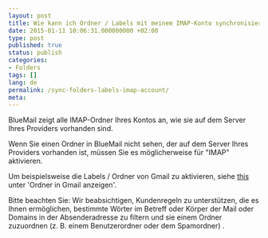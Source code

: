 ```yaml
---
layout: post
title: Wie kann ich Ordner / Labels mit meinem IMAP-Konto synchronisieren?
date: 2015-01-11 10:06:31.000000000 +02:00
type: post
published: true
status: publish
categories:
- Folders
tags: []
lang: de
permalink: /sync-folders-labels-imap-account/
meta:
---
```


BlueMail zeigt alle IMAP-Ordner Ihres Kontos an, wie sie auf dem Server Ihres Providers vorhanden sind.

Wenn Sie einen Ordner in BlueMail nicht sehen, der auf dem Server Ihres Providers vorhanden ist, müssen Sie es möglicherweise für "IMAP" aktivieren.

Um beispielsweise die Labels / Ordner von Gmail zu aktivieren, siehe [this](https://support.google.com/a/answer/105694?hl=de) unter 'Ordner in Gmail anzeigen'.

Bitte beachten Sie: Wir beabsichtigen, Kundenregeln zu unterstützen, die es Ihnen ermöglichen, bestimmte Wörter im Betreff oder Körper der Mail oder Domains in der Absenderadresse zu filtern und sie einem Ordner zuzuordnen (z. B. einem Benutzerordner oder dem Spamordner) .
